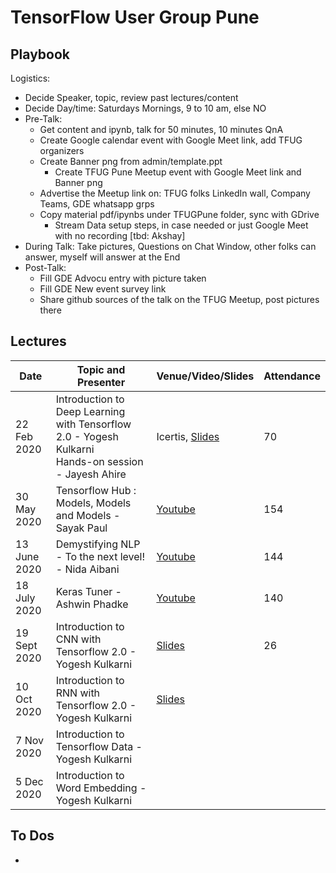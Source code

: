 # TensorFlow User Group Pune

## Playbook
Logistics:
- Decide Speaker, topic, review past lectures/content
- Decide Day/time: Saturdays Mornings, 9 to 10 am, else NO
- Pre-Talk:
    - Get content and ipynb, talk for 50 minutes, 10 minutes QnA
    - Create Google calendar event with Google Meet link, add TFUG organizers
    - Create Banner png from admin/template.ppt
		- Create TFUG Pune Meetup event with Google Meet link and Banner png
    - Advertise the Meetup link on: TFUG folks LinkedIn wall, Company Teams, GDE whatsapp grps
    - Copy material pdf/ipynbs under TFUGPune folder, sync with GDrive
		- Stream Data setup steps, in case needed or just Google Meet with no recording [tbd: Akshay]
- During Talk: Take pictures, Questions on Chat Window, other folks can answer, myself will answer at the End
- Post-Talk:
    - Fill GDE Advocu entry with picture taken
    - Fill GDE New event survey link
    - Share github sources of the talk on the TFUG Meetup, post pictures there

## Lectures
|     Date    |     Topic and Presenter    |     Venue/Video/Slides    |     Attendance    |
|-|-|-|-|
|     22 Feb 2020    |     Introduction to Deep Learning with Tensorflow 2.0 - Yogesh Kulkarni  <br>   Hands-on session - Jayesh Ahire    |     Icertis, [Slides](https://drive.google.com/file/d/1jtIAAUJv-KO1Nw-DP9KrVTt_6MvTAdIx/view?usp=sharing)    |     70    |
|     30 May 2020    |     Tensorflow Hub : Models, Models and Models - Sayak Paul    |     [Youtube](https://www.youtube.com/watch?v=HH16cEACwPQ)    |     154    |
|     13 June 2020    |     Demystifying NLP - To the next level! - Nida Aibani    |     [Youtube](https://www.youtube.com/watch?v=hXMlM3OLIfI)    |     144    |
|     18 July 2020    |     Keras Tuner - Ashwin Phadke    |     [Youtube](https://www.youtube.com/watch?v=BRaXhYZY3So)    |     140    |
|     19 Sept 2020    |     Introduction to CNN with Tensorflow 2.0 - Yogesh Kulkarni    |   [Slides](https://drive.google.com/file/d/1hqBQgt8rBdG5gH9IygLYVeLCMcI-9dEG/view?usp=sharing)       |   26 |
|     10 Oct 2020    |     Introduction to RNN with Tensorflow 2.0 - Yogesh Kulkarni    |   [Slides]()       |  |
|			7 Nov 2020  | Introduction to Tensorflow Data - Yogesh Kulkarni | | |
|			5 Dec 2020  | Introduction to Word Embedding - Yogesh Kulkarni | | |
## To Dos
-